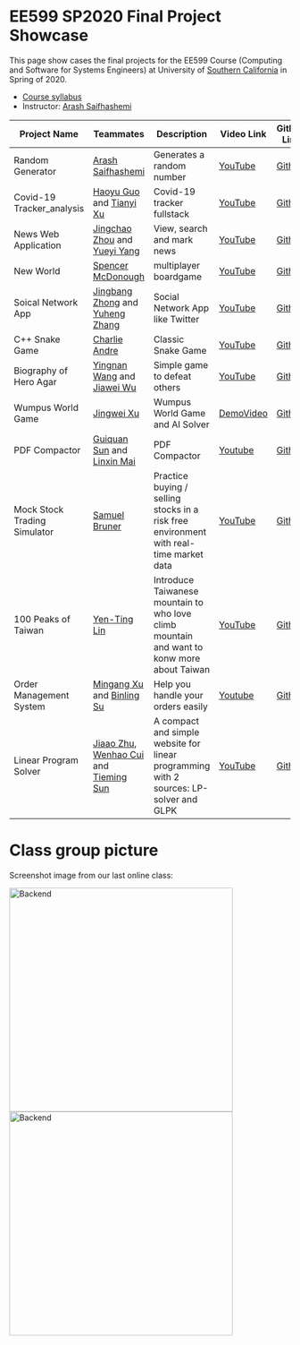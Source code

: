 # EE599 SP2020 Final Project Showcase

This page show cases the final projects for the EE599 Course (Computing and Software for Systems Engineers) at University of [Southern California](http://usc.edu/) in Spring of 2020.

- [Course syllabus](https://raw.githubusercontent.com/ourarash/EE599_SP2020_Final_Project/master/syllabus.pdf)
- Instructor: [Arash Saifhashemi](https://www.linkedin.com/in/ourarash/) 

|Project Name| Teammates | Description |Video Link|Github Link|
| --- | --- | --- | --- | --- |
| Random Generator | [Arash Saifhashemi](https://www.linkedin.com/in/ourarash/) | Generates a random number | [YouTube](https://www.youtube.com/channel/UCuRf9tqJaRgXLyl85Nf-Vtg)|[Github](https://github.com/ourarash/nodejs_fullstack) |
| Covid-19 Tracker_analysis | [Haoyu Guo](https://www.linkedin.com/in/haoyu-guo-9a4768179/) and [Tianyi Xu](https://www.linkedin.com/in/%E5%A4%A9%E7%BE%BF-%E5%BE%90-83a272194/) | Covid-19 tracker fullstack | [YouTube](https://www.youtube.com/watch?v=HiZ4z87VUSY&t=64s)|[Github](https://github.com/guohaoyu110/COVID-19_tracker_analysis) |
| News Web Application | [Jingchao Zhou](https://www.linkedin.com/in/jingchao-zhou-a0b09a198/) and [Yueyi Yang](https://www.linkedin.com/in/%E6%9C%88%E4%BB%AA-%E6%9D%A8-4b0302193/) | View, search and mark news | [YouTube](https://www.youtube.com/watch?v=oOPrbqfKE9Y&t=127s)|[Github](https://github.com/JingchaoZhou/Web-News-Project) |
| New World | [Spencer McDonough](https://www.linkedin.com/in/spencer-mcdonough/) | multiplayer boardgame | [YouTube](https://youtu.be/OT_Ji8IMt7c)|[Github](https://github.com/smcd253/new-world) |
| Soical Network App | [Jingbang Zhong](https://www.linkedin.com/in/jingbanz/) and [Yuheng Zhang](https://www.linkedin.com/in/yuheng-zhang-176b9a197) | Social Network App like Twitter  | [YouTube](https://youtu.be/xT4uTTYC0Bk)|[Github](https://github.com/Yuheng-Zhang/Social-Network-App) |
| C++ Snake Game | [Charlie Andre](https://www.linkedin.com/in/charlie-andre-748b5197/) | Classic Snake Game | [YouTube](https://www.youtube.com/watch?v=q1sGrCArmp4) | [Github](https://github.com/candre97/Snake) | 
| Biography of Hero Agar | [Yingnan Wang](https://www.linkedin.com/in/yingnan-wang-649687148/) and [Jiawei Wu](https://www.linkedin.com/in/jiawei-wu-ba851514a/) | Simple game to defeat others | [YouTube](https://www.youtube.com/watch?v=DdsqrOJ5ep0&feature=youtu.be) | [Github](https://github.com/YingnanWang-Ray/EE599_Final_Project.git) |
| Wumpus World Game | [Jingwei Xu](https://www.linkedin.com/in/jingwei-xu-b323a0142/) | Wumpus World Game and AI Solver | [DemoVideo](https://drive.google.com/file/d/16nJCve9l4DEpJHcx8u0dtHy43jjoZFYl/view?usp=sharing) | [Github](https://github.com/jingweixu3/wumpus_sv) | 
| PDF Compactor | [Guiquan Sun](https://www.linkedin.com/in/guiquan-sun-441399181/) and [Linxin Mai](https://www.linkedin.com/in/linxin-mai/) | PDF Compactor | [Youtube](https://www.youtube.com/watch?v=6Zd7mUN6C9A&feature=youtu.be) | [Github](https://github.com/guiquansun/PDF-Compactor) |
| Mock Stock Trading Simulator | [Samuel Bruner](https://www.linkedin.com/in/samuelbruner/) | Practice buying / selling stocks in a risk free environment with real-time market data | [YouTube](https://youtu.be/WHd30ijnD-U) | [Github](https://github.com/brunersj/EE599_Project) |
|100 Peaks of Taiwan|[Yen-Ting Lin](linkedin.com/in/yen-ting-lin-8b2571159)| Introduce Taiwanese mountain to who love climb mountain and want to konw more about Taiwan|[YouTube](https://www.youtube.com/watch?v=_F54roA_pxI&feature=youtu.be)|[Github](https://github.com/linyenting365/100PeaksOfTaiwan)|
| Order Management System | [Mingang Xu](https://www.linkedin.com/in/mingang-xu-330246159/) and [Binling Su](https://www.linkedin.com/in/binling-su-0281b0191/) | Help you handle your orders easily | [Youtube](https://www.youtube.com/watch?v=KWPD5X_TJEg) | [Github](https://github.com/Rothaxe/my_order_system) |
|Linear Program Solver | [Jiaao Zhu](https://www.linkedin.com/in/jiaao-zhu-553145195/), [Wenhao Cui](https://www.linkedin.com/in/wenhao-cui-066b4a175/) and [Tieming Sun](https://www.linkedin.com/in/tieming-sun-144272128/) |A compact and simple website for linear programming with 2 sources: LP-solver and GLPK| [YouTube](https://youtu.be/nOh51QsuuGI)|[Github](https://github.com/suntietie/LinearProgram_Solver) |

# Class group picture

Screenshot image from our last online class:

<img alt="Backend" src="https://raw.githubusercontent.com/ourarash/EE599_SP2020_Final_Project/master/lastClass1.png" width="400">
<img alt="Backend" src="https://raw.githubusercontent.com/ourarash/EE599_SP2020_Final_Project/master/lastClass2.png" width="400">
